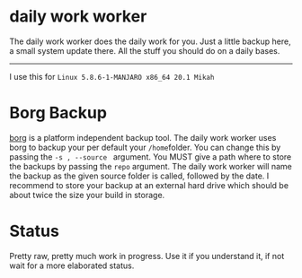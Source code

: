 # daily work worker
The daily work worker does the daily work for you.
Just a little backup here, a small system update there. 
All the stuff you should do on a daily bases.

--------------------------------------------------------
I use this for ```Linux 5.8.6-1-MANJARO x86_64 20.1 Mikah```

# Borg Backup
[borg](https://borgbackup.readthedocs.io/en/stable/) is a platform independent backup tool.
The daily work worker uses borg to backup your per default your ```/home```folder.
You can change this by passing the ```-s , --source ``` argument.
You MUST give a path where to store the backups by passing the ```repo```
argument. The daily work worker will name the backup as the given source folder is called, followed by the date.
I recommend to store your backup at an external hard drive which should be about twice the size your build in storage.


# Status
Pretty raw, pretty much work in progress.
Use it if you understand it, if not wait for a more elaborated status.
